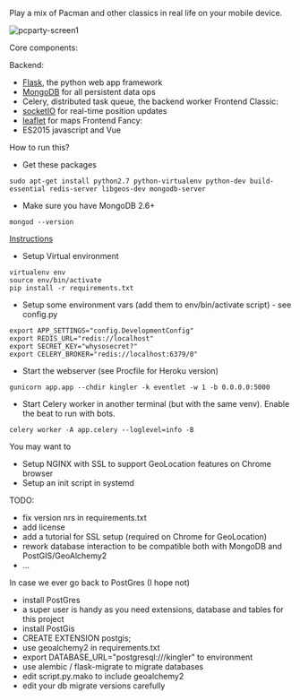 Play a mix of Pacman and other classics in real life on your mobile device.

![pcparty-screen1](https://cloud.githubusercontent.com/assets/974800/23187523/6806561a-f88b-11e6-9453-6d1fc8f6c594.png)

Core components:

Backend:
 - [Flask](http://flask.pocoo.org/), the python web app framework
 - [MongoDB](https://www.mongodb.com/) for all persistent data ops
 - Celery, distributed task queue, the backend worker
Frontend Classic:
 - [socketIO](https://flask-socketio.readthedocs.io/en/latest/) for real-time position updates
 - [leaflet](http://leafletjs.com/) for maps
Frontend Fancy:
 - ES2015 javascript and Vue


How to run this?

- Get these packages
```
sudo apt-get install python2.7 python-virtualenv python-dev build-essential redis-server libgeos-dev mongodb-server
```

- Make sure you have MongoDB 2.6+
```
mongod --version
```
  [Instructions](https://www.digitalocean.com/community/tutorials/how-to-install-mongodb-on-ubuntu-16-04)

- Setup Virtual environment
```
virtualenv env
source env/bin/activate
pip install -r requirements.txt
```

- Setup some environment vars (add them to env/bin/activate script) - see config.py
```
export APP_SETTINGS="config.DevelopmentConfig"
export REDIS_URL="redis://localhost"
export SECRET_KEY="whysosecret?"
export CELERY_BROKER="redis://localhost:6379/0"
```

- Start the webserver (see Procfile for Heroku version)
```
gunicorn app.app --chdir kingler -k eventlet -w 1 -b 0.0.0.0:5000
```

- Start Celery worker in another terminal (but with the same venv). Enable the beat to run with bots.
```
celery worker -A app.celery --loglevel=info -B
```

You may want to

- Setup NGINX with SSL to support GeoLocation features on Chrome browser
- Setup an init script in systemd

TODO:

- fix version nrs in requirements.txt
- add license
- add a tutorial for SSL setup (required on Chrome for GeoLocation)
- rework database interaction to be compatible both with MongoDB and PostGIS/GeoAlchemy2
- ...



In case we ever go back to PostGres (I hope not)

- install PostGres
 - a super user is handy as you need extensions, database and tables for this project
- install PostGis
 - CREATE EXTENSION postgis;
- use geoalchemy2 in requirements.txt
 - export DATABASE_URL="postgresql:///kingler" to environment
- use alembic / flask-migrate to migrate databases
 - edit script.py.mako to include geoalchemy2
 - edit your db migrate versions carefully
